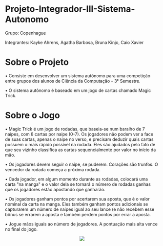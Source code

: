 # Projeto-Integrador-III-Sistema-Autonomo
Grupo: Copenhague

Integrantes: Kayke Ahrens, Agatha Barbosa, Bruna Kinjo, Caio Xavier

# Sobre o Projeto
• Consiste em desenvolver um sistema autônomo para uma competição entre grupos dos alunos de Ciência da Computação - 3° Semestre. 

• O sistema autônomo é baseado em um jogo de cartas chamado Magic Trick.

# Sobre o Jogo
• Magic Trick é um jogo de rodadas, que baseia-se num baralho de 7 naipes, com 8 cartas por naipe (0-7). Os jogadores não podem ver a face de suas cartas, apenas o naipe no verso, e precisam deduzir quais cartas possuem o mais rápido possível na rodada. Eles são ajudados pelo fato de que seu vizinho classifica as cartas sequencialmente por valor no início da mão.

• Os jogadores devem seguir o naipe, se puderem. Corações são trunfos. O vencedor da rodada começa a próxima rodada.

• Cada jogador, em algum momento durante as rodadas, colocará uma carta "na manga" e o valor dela se tornará o número de rodadas ganhas que os jogadores estão apostando que ganharão.

• Os jogadores ganham pontos por acertarem sua aposta, que é o valor nominal da carta na manga. Eles também ganham pontos adicionais se capturarem um número de naipes igual ao seu lance (e não recebem esse bônus se errarem a aposta e também perdem pontos por errar a aposta.

• Jogue mãos iguais ao número de jogadores. A pontuação mais alta vence no final do jogo.

<div align="center">
<img src="https://storage.googleapis.com/ludopedia-imagens-jogo/9b27e_245905_m.jpg" />
</div>
